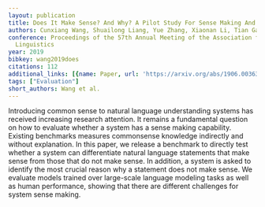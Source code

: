 ```yaml
---
layout: publication
title: Does It Make Sense? And Why? A Pilot Study For Sense Making And Explanation
authors: Cunxiang Wang, Shuailong Liang, Yue Zhang, Xiaonan Li, Tian Gao
conference: Proceedings of the 57th Annual Meeting of the Association for Computational
  Linguistics
year: 2019
bibkey: wang2019does
citations: 112
additional_links: [{name: Paper, url: 'https://arxiv.org/abs/1906.00363'}]
tags: ["Evaluation"]
short_authors: Wang et al.
---
```

Introducing common sense to natural language understanding systems has
received increasing research attention. It remains a fundamental question on
how to evaluate whether a system has a sense making capability. Existing
benchmarks measures commonsense knowledge indirectly and without explanation.
In this paper, we release a benchmark to directly test whether a system can
differentiate natural language statements that make sense from those that do
not make sense. In addition, a system is asked to identify the most crucial
reason why a statement does not make sense. We evaluate models trained over
large-scale language modeling tasks as well as human performance, showing that
there are different challenges for system sense making.